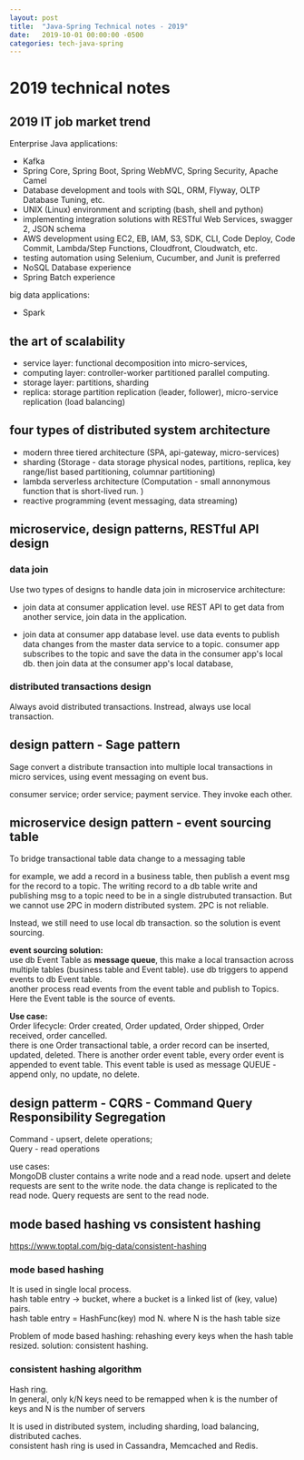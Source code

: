 ```yaml
---
layout: post
title:  "Java-Spring Technical notes - 2019"
date:   2019-10-01 00:00:00 -0500
categories: tech-java-spring
---
```


# 2019 technical notes #

## 2019 IT job market trend

Enterprise Java applications:
- Kafka 
- Spring Core, Spring Boot, Spring WebMVC, Spring Security, Apache Camel
- Database development and tools with SQL, ORM, Flyway, OLTP Database Tuning, etc.
- UNIX (Linux) environment and scripting (bash, shell and python)
- implementing integration solutions with RESTful Web Services, swagger 2, JSON schema
- AWS development using EC2, EB, IAM, S3, SDK, CLI, Code Deploy, Code Commit, Lambda/Step Functions, Cloudfront, Cloudwatch, etc.
- testing automation using Selenium, Cucumber, and Junit is preferred
- NoSQL Database experience
- Spring Batch experience

big data applications:
- Spark


## the art of scalability

- service layer: functional decomposition into micro-services, 
- computing layer: controller-worker partitioned parallel computing.
- storage layer: partitions, sharding
- replica: storage partition replication (leader, follower), micro-service replication (load balancing)

## four types of distributed system architecture

- modern three tiered architecture (SPA, api-gateway, micro-services)
- sharding (Storage - data storage physical nodes, partitions, replica, key range/list based partitioning, columnar partitioning)
- lambda serverless architecture (Computation - small annonymous function that is short-lived run. )
- reactive programming  (event messaging, data streaming)

## microservice, design patterns, RESTful API design  

### data join

Use two types of designs to handle data join in microservice architecture:   
 
- join data at consumer application level. use REST API to get data from another service, join data in the application.

- join data at consumer app database level. use data events to publish data changes from the master data service to a topic.  consumer app subscribes to the topic and save the data in the consumer app's local db. then join data at the consumer app's local database,  


### distributed transactions design

Always avoid distributed transactions. Instread, always use local transaction.

## design pattern - Sage pattern 

Sage convert a distribute transaction into multiple local transactions in micro services, using event messaging on event bus.

consumer service; order service; payment service.  They invoke each other. 

## microservice design pattern - event sourcing table

To bridge transactional table data change to a messaging table

for example, we add a record in a business table, then publish a event msg for the record to a topic. The writing record to a db table write and publishing msg to a topic need to be in a single distrubuted transaction. But we cannot use 2PC in modern distributed system. 2PC is not reliable.

Instead, we still need to use local db transaction. so the solution is event sourcing.

**event sourcing solution:**    
use db Event Table as **message queue**, this make a local transaction across multiple tables (business table and Event table).  use db triggers to append events to db Event table.  
another process read events from the event table and publish to Topics.  
Here the Event table is the source of events.

**Use case:**  
Order lifecycle: Order created, Order updated, Order shipped, Order received, order cancelled.  
there is one Order transactional table, a order record can be inserted, updated, deleted.
There is another order event table, every order event is appended to event table. This event table is used as message QUEUE - append only, no update, no delete. 

## design patterm - CQRS - Command Query Responsibility Segregation  

Command - upsert, delete operations;  
Query - read operations

use cases:  
MongoDB cluster contains a write node and a read node. upsert and delete requests are sent to the write node. the data change is replicated to the read node. Query requests are sent to the read node.


## mode based hashing vs consistent hashing  

https://www.toptal.com/big-data/consistent-hashing

### mode based hashing  

It is used in single local process.  
hash table entry -> bucket, where a bucket is a linked list of (key, value) pairs.  
hash table entry = HashFunc(key) mod N. where N is the hash table size

Problem of mode based hashing: rehashing every keys when the hash table resized. 
solution: consistent hashing. 

### consistent hashing algorithm  

Hash ring.  
In general, only k/N keys need to be remapped when k is the number of keys and N is the number of servers

It is used in distributed system, including sharding, load balancing, distributed caches.  
consistent hash ring is used in Cassandra, Memcached and Redis.


